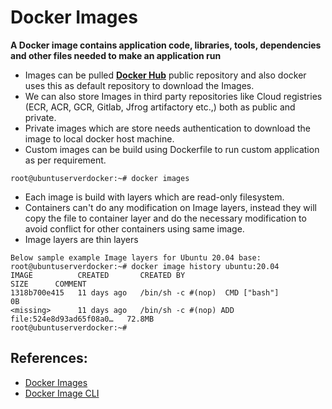 # Docker Images
**A Docker image contains application code, libraries, tools, dependencies and other files needed to make an application run**

- Images can be pulled **[Docker Hub](https://hub.docker.com/)** public repository and also docker uses this as default repository to download the Images.
- We can also store Images in third party repositories like Cloud registries (ECR, ACR, GCR, Gitlab, Jfrog artifactory etc.,) both as public and private.
- Private images which are store needs authentication to download the image to local docker host machine.
- Custom images can be build using Dockerfile to run custom application as per requirement.
```
root@ubuntuserverdocker:~# docker images
```
- Each image is build with layers which are read-only filesystem.
- Containers can't do any modification on Image layers, instead they will copy the file to container layer and do the necessary modification to avoid conflict for other containers using same image.
- Image layers are thin layers
```
Below sample example Image layers for Ubuntu 20.04 base:
root@ubuntuserverdocker:~# docker image history ubuntu:20.04
IMAGE          CREATED       CREATED BY                                      SIZE      COMMENT
1318b700e415   11 days ago   /bin/sh -c #(nop)  CMD ["bash"]                 0B
<missing>      11 days ago   /bin/sh -c #(nop) ADD file:524e8d93ad65f08a0…   72.8MB
root@ubuntuserverdocker:~#
```

## References:
* [Docker Images](https://docs.docker.com/engine/reference/commandline/images/)
* [Docker Image CLI](https://docs.docker.com/engine/reference/commandline/image/)